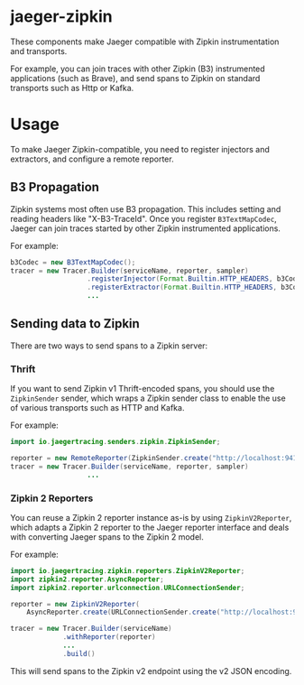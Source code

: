 # jaeger-zipkin
These components make Jaeger compatible with Zipkin instrumentation and transports.

For example, you can join traces with other Zipkin (B3) instrumented applications (such as Brave), and send spans to
Zipkin on standard transports such as Http or Kafka.

# Usage
To make Jaeger Zipkin-compatible, you need to register injectors and extractors, and configure a remote reporter.

## B3 Propagation
Zipkin systems most often use B3 propagation. This includes setting and reading headers like "X-B3-TraceId". Once you
register `B3TextMapCodec`, Jaeger can join traces started by other Zipkin instrumented applications.

For example:
```java
b3Codec = new B3TextMapCodec();
tracer = new Tracer.Builder(serviceName, reporter, sampler)
                   .registerInjector(Format.Builtin.HTTP_HEADERS, b3Codec)
                   .registerExtractor(Format.Builtin.HTTP_HEADERS, b3Codec)
                   ...
```

## Sending data to Zipkin
There are two ways to send spans to a Zipkin server:

### Thrift
If you want to send Zipkin v1 Thrift-encoded spans, you should use the `ZipkinSender` sender, which
wraps a Zipkin sender class to enable the use of various transports such as HTTP and Kafka.

For example:
```java
import io.jaegertracing.senders.zipkin.ZipkinSender;

reporter = new RemoteReporter(ZipkinSender.create("http://localhost:9411/api/v1/spans"));
tracer = new Tracer.Builder(serviceName, reporter, sampler)
                   ...
```

### Zipkin 2 Reporters
You can reuse a Zipkin 2 reporter instance as-is by using `ZipkinV2Reporter`, which adapts a Zipkin
2 reporter to the Jaeger reporter interface and deals with converting Jaeger spans to the Zipkin 2 
model.

For example:
```java
import io.jaegertracing.zipkin.reporters.ZipkinV2Reporter;
import zipkin2.reporter.AsyncReporter;
import zipkin2.reporter.urlconnection.URLConnectionSender;

reporter = new ZipkinV2Reporter(
    AsyncReporter.create(URLConnectionSender.create("http://localhost:9411/api/v2/spans")));

tracer = new Tracer.Builder(serviceName)
             .withReporter(reporter)
             ...
             .build()
```

This will send spans to the Zipkin v2 endpoint using the v2 JSON encoding.

